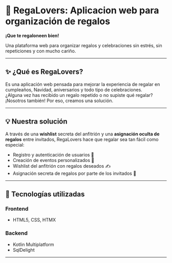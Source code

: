 
# 🎁 RegaLovers: Aplicacion web para organización de regalos

**¡Que te regaloneen bien!** 

Una plataforma web para organizar regalos y celebraciones sin estrés, sin repeticiones y con mucho cariño. 

---

## ✨ ¿Qué es RegaLovers?

Es una aplicación web pensada para mejorar la experiencia de regalar en cumpleaños, Navidad, aniversarios y todo tipo de celebraciones.  
¿Alguna vez has recibido un regalo repetido o no supiste qué regalar? ¡Nosotros también! Por eso, creamos una solución.

---

## 💡 Nuestra solución

A través de una **wishlist** secreta del anfitrión y una **asignación oculta de regalos** entre invitados, RegaLovers hace que regalar sea tan fácil como especial:

- Registro y autenticación de usuarios 👥
- Creación de eventos personalizados 🎈
- Wishlist del anfitrión con regalos deseados ✍️
- Asignación secreta de regalos por parte de los invitados 🤫

---

## 🧰 Tecnologías utilizadas

### Frontend
- HTML5, CSS, HTMX

### Backend
- Kotlin Multiplatform
- SqlDelight
---
